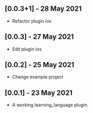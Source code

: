 ## [0.0.3+1] - 28 May 2021

* Refactor plugin ios

## [0.0.3] - 27 May 2021

* Edit plugin ios

## [0.0.2] - 25 May 2021

* Change example project

## [0.0.1] - 23 May 2021

* A working learning_language plugin.
